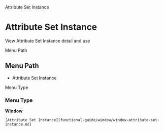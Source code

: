 
Attribute Set Instance
# Attribute Set Instance


View Attribute Set Instance detail and use

Menu Path
## Menu Path



- Attribute Set Instance

Menu Type
### Menu Type

**Window**


```
[Attribute Set Instance](functional-guide/window/window-attribute-set-instance.md)
```